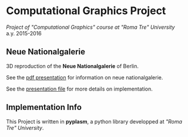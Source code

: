 Computational Graphics Project
================
*Project of "Computational Graphics" course at "Roma Tre" University*   
a.y. 2015-2016

Neue Nationalgalerie
-------------
3D reproduction of the **Neue Nationalgalerie** of Berlin.    
     
See the [pdf presentation](https://github.com/armandocin/3D-computational-graphics/blob/master/neuenational.pdf) for information on neue nationalgalerie.
      
See the [presentation file](https://github.com/armandocin/3D-computational-graphics/blob/master/presentation.md) for more details on implementation.

Implementation Info
------------
This Project is written in **pyplasm**, a python library developped at *"Roma Tre" University*.
